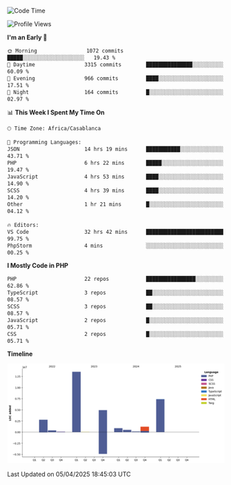 <!--START_SECTION:waka-->
![Code Time](http://img.shields.io/badge/Code%20Time-5%2C661%20hrs%2045%20mins-blue)

![Profile Views](http://img.shields.io/badge/Profile%20Views-36-blue)

**I'm an Early 🐤** 

```text
🌞 Morning                1072 commits        █████░░░░░░░░░░░░░░░░░░░░   19.43 % 
🌆 Daytime                3315 commits        ███████████████░░░░░░░░░░   60.09 % 
🌃 Evening                966 commits         ████░░░░░░░░░░░░░░░░░░░░░   17.51 % 
🌙 Night                  164 commits         █░░░░░░░░░░░░░░░░░░░░░░░░   02.97 % 
```


📊 **This Week I Spent My Time On** 

```text
🕑︎ Time Zone: Africa/Casablanca

💬 Programming Languages: 
JSON                     14 hrs 19 mins      ███████████░░░░░░░░░░░░░░   43.71 % 
PHP                      6 hrs 22 mins       █████░░░░░░░░░░░░░░░░░░░░   19.47 % 
JavaScript               4 hrs 53 mins       ████░░░░░░░░░░░░░░░░░░░░░   14.90 % 
SCSS                     4 hrs 39 mins       ████░░░░░░░░░░░░░░░░░░░░░   14.20 % 
Other                    1 hr 21 mins        █░░░░░░░░░░░░░░░░░░░░░░░░   04.12 % 

🔥 Editors: 
VS Code                  32 hrs 42 mins      █████████████████████████   99.75 % 
PhpStorm                 4 mins              ░░░░░░░░░░░░░░░░░░░░░░░░░   00.25 % 
```

**I Mostly Code in PHP** 

```text
PHP                      22 repos            ████████████████░░░░░░░░░   62.86 % 
TypeScript               3 repos             ██░░░░░░░░░░░░░░░░░░░░░░░   08.57 % 
SCSS                     3 repos             ██░░░░░░░░░░░░░░░░░░░░░░░   08.57 % 
JavaScript               2 repos             █░░░░░░░░░░░░░░░░░░░░░░░░   05.71 % 
CSS                      2 repos             █░░░░░░░░░░░░░░░░░░░░░░░░   05.71 % 
```



**Timeline**

![Lines of Code chart](https://raw.githubusercontent.com/tahar-elgunaoui/tahar-elgunaoui/main/assets/bar_graph.png)


 Last Updated on 05/04/2025 18:45:03 UTC
<!--END_SECTION:waka-->
